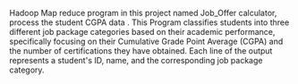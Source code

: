 Hadoop Map reduce program in this project named Job_Offer calculator, process the student  CGPA data .  This Program classifies students into three different job package categories based on their academic performance, specifically focusing on their Cumulative Grade Point Average (CGPA) and the number of certifications they have obtained. Each line of the output represents a student's ID, name, and the corresponding job package category.


